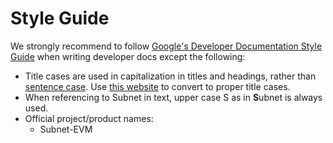 # Style Guide

We strongly recommend to follow [Google's Developer Documentation Style Guide](https://developers.google.com/style) when writing developer docs except the following:

- Title cases are used in capitalization in titles and headings, rather than [sentence case](https://developers.google.com/style/capitalization#capitalization-in-titles-and-headings). Use [this website](https://titlecase.com/) to convert to proper title cases.
- When referencing to Subnet in text, upper case S as in **S**ubnet is always used.
- Official project/product names:
  - Subnet-EVM
